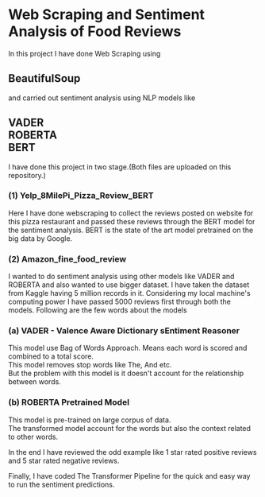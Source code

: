 # Web Scraping and Sentiment Analysis of Food Reviews
In this project I have done Web Scraping using  
  
## BeautifulSoup  
  
and carried out sentiment analysis using NLP models like  
  
VADER  
ROBERTA  
BERT  
---
I have done this project in two stage.(Both files are uploaded on this repository.)  

### (1) Yelp_8MilePi_Pizza_Review_BERT  
Here I have done webscraping to collect the reviews posted on website for this pizza restaurant and passed these reviews through the BERT model for the sentiment analysis. BERT is the state of the art model pretrained on the big data by Google.  
  
### (2) Amazon_fine_food_review  
I wanted to do sentiment analysis using other models like VADER and ROBERTA and also wanted to use bigger dataset. I have taken the dataset from Kaggle having 5 million records in it. Considering my local machine's computing power I have passed 5000 reviews first through both the models. Following are the few words about the models 

### (a) VADER - Valence Aware Dictionary sEntiment Reasoner  
This model use Bag of Words Approach. Means each word is scored and combined to a total score.  
This model removes stop words like The, And etc.  
But the problem with this model is it doesn't account for the relationship between words.  
  
  
### (b) ROBERTA Pretrained Model  
This model is pre-trained on large corpus of data.  
The transformed model account for the words but also the context related to other words.  
  
  
In the end I have reviewed the odd example like 1 star rated positive reviews and 5 star rated negative reviews.  
  
  
Finally, I have coded The Transformer Pipeline for the quick and easy way to run the sentiment predictions.
